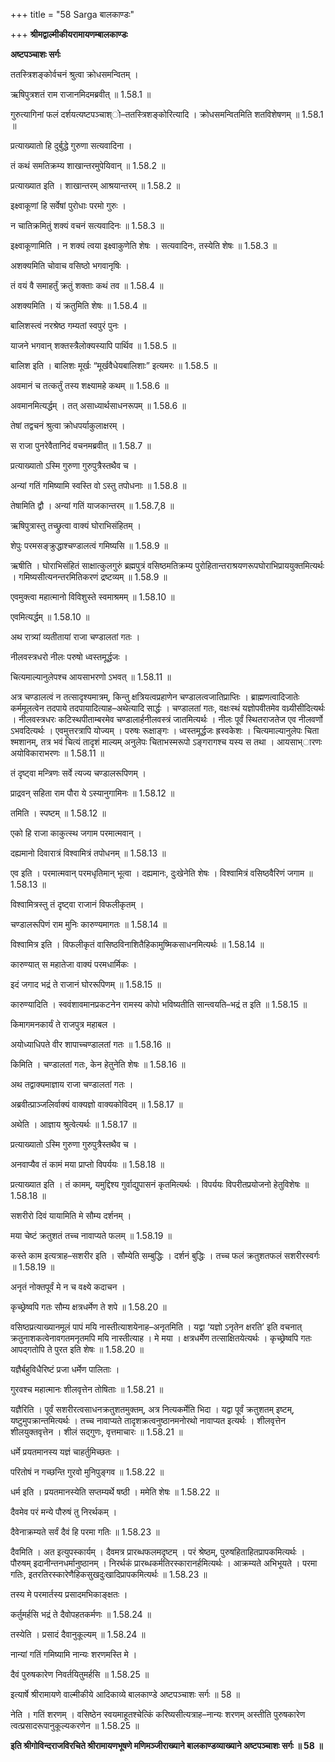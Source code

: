 +++
title = "58 Sarga बालकाण्डः"

+++
**श्रीमद्वाल्मीकीयरामायणम्बालकाण्डः**

**अष्टपञ्चाशः सर्गः**

ततस्त्रिशङ्कोर्वचनं श्रुत्वा क्रोधसमन्वितम् ।

ऋषिपुत्रशतं राम राजानमिदमब्रवीत् ॥ 1.58.1 ॥

गुरुत्यागिनां फलं दर्शयत्यष्टपञ्चाश्ो–ततस्त्रिशङ्कोरित्यादि । क्रोधसमन्वितमिति शतविशेषणम् ॥ 1.58.1 ॥

प्रत्याख्यातो हि दुर्बुद्धे गुरुणा सत्यवादिना ।

तं कथं समतिक्रम्य शाखान्तरमुपेयिवान् ॥ 1.58.2 ॥

प्रत्याख्यात इति । शाखान्तरम् आश्रयान्तरम् ॥ 1.58.2 ॥

इक्ष्वाकूणां हि सर्वेषां पुरोधाः परमो गुरुः ।

न चातिक्रमितुं शक्यं वचनं सत्यवादिनः ॥ 1.58.3 ॥

इक्ष्वाकूणामिति । न शक्यं त्वया इक्ष्वाकुणेति शेषः । सत्यवादिनः, तस्येति शेषः ॥ 1.58.3 ॥

अशक्यमिति चोवाच वसिष्ठो भगवानृषिः ।

तं वयं वै समाहर्तुं क्रतुं शक्ताः कथं तव ॥ 1.58.4 ॥

अशक्यमिति । यं क्रतुमिति शेषः ॥ 1.58.4 ॥

बालिशस्त्वं नरश्रेष्ठ गम्यतां स्वपुरं पुनः ।

याजने भगवान् शक्तस्त्रैलोक्यस्यापि पार्थिव ॥ 1.58.5 ॥

बालिश इति । बालिशः मूर्खः “मूर्खवैधेयबालिशाः” इत्यमरः ॥ 1.58.5 ॥

अवमानं च तत्कर्तुं तस्य शक्ष्यामहे कथम् ॥ 1.58.6 ॥

अवमानमित्यर्द्धम् । तत् असाध्यार्थसाधनरूपम् ॥ 1.58.6 ॥

तेषां तद्वचनं श्रुत्वा क्रोधपर्याकुलाक्षरम् ।

स राजा पुनरेवैतानिदं वचनमब्रवीत् ॥ 1.58.7 ॥

प्रत्याख्यातो ऽस्मि गुरुणा गुरुपुत्रैस्तथैव च ।

अन्यां गतिं गमिष्यामि स्वस्ति वो ऽस्तु तपोधनाः ॥ 1.58.8 ॥

तेषामिति द्वौ । अन्यां गतिं याजकान्तरम् ॥ 1.58.7,8 ॥

ऋषिपुत्रास्तु तच्छ्रुत्वा वाक्यं घोराभिसंहितम् ।

शेपुः परमसङ्क्रुद्धाश्चण्डालत्वं गमिष्यसि ॥ 1.58.9 ॥

ऋषीति । घोराभिसंहितं साक्षात्कुलगुरुं ब्रह्मपुत्रं वसिष्ठमतिक्रम्य पुरोहितान्तराश्रयणरूपघोराभिप्राययुक्तमित्यर्थः । गमिष्यसीत्यनन्तरमितिकरणं द्रष्टव्यम् ॥ 1.58.9 ॥

एवमुक्त्वा महात्मानो विविशुस्ते स्वमाश्रमम् ॥ 1.58.10 ॥

एवमित्यर्द्धम् ॥ 1.58.10 ॥

अथ रात्र्यां व्यतीतायां राजा चण्डालतां गतः ।

नीलवस्त्रधरो नीलः परुषो ध्वस्तमूर्द्धजः ।

चित्यमाल्यानुलेपश्च आयसाभरणो ऽभवत् ॥ 1.58.11 ॥

अत्र चण्डालत्वं न तत्सादृश्यमात्रम्, किन्तु क्षत्रियत्वप्रहाणेन चण्डालत्वजातिप्राप्तिः । ब्राह्मणत्वादिजातेः कर्ममूलत्वेन तदपाये तदपायादित्याह–अथेत्यादि सार्द्धः । चण्डालतां गतः, वक्षःस्थं यज्ञोपवीतमेव वध्र्यीसीदित्यर्थः । नीलवस्त्रधरः कटिस्थपीताम्बरमेव चण्डालार्हनीलवस्त्रं जातमित्यर्थः । नीलः पूर्वं स्थितराजतेज एव नीलवर्णो ऽभवदित्यर्थः । एवमुत्तरत्रापि योज्यम् । परुषः रूक्षाङ्गः । ध्वस्तमूर्द्धजः ह्रस्वकेशः । चित्यमाल्यानुलेपः चिता श्मशानम्, तत्र भवं चित्यं तादृशं माल्यम् अनुलेपः चिताभस्मरूपो ऽङ्गरागश्च यस्य स तथा । आयसाभ्ारणः अयोविकाराभरणः ॥ 1.58.11 ॥

तं दृष्ट्वा मन्त्रिणः सर्वे त्यज्य चण्डालरूपिणम् ।

प्राद्रवन् सहिता राम पौरा ये ऽस्यानुगामिनः ॥ 1.58.12 ॥

तमिति । स्पष्टम् ॥ 1.58.12 ॥

एको हि राजा काकुत्स्थ जगाम परमात्मवान् ।

दह्यमानो दिवारात्रं विश्वामित्रं तपोधनम् ॥ 1.58.13 ॥

एव इति । परमात्मवान् परमधृतिमान् भूत्वा । दह्यमानः, दुःखेनेति शेषः । विश्वामित्रं वसिष्ठवैरिणं जगाम ॥ 1.58.13 ॥

विश्वामित्रस्तु तं दृष्ट्वा राजानं विफलीकृतम् ।

चण्डालरूपिणं राम मुनिः कारुण्यमागतः ॥ 1.58.14 ॥

विश्वामित्र इति । विफलीकृतं वासिष्ठविनाशितैहिकामुष्मिकसाधनमित्यर्थः ॥ 1.58.14 ॥

कारुण्यात् स महातेजा वाक्यं परमधार्मिकः ।

इदं जगाद भद्रं ते राजानं घोररूपिणम् ॥ 1.58.15 ॥

कारुण्यादिति । स्ववंशावमानप्रकटनेन रामस्य कोपो भविष्यतीति सान्त्वयति–भद्रं त इति ॥ 1.58.15 ॥

किमागमनकार्यं ते राजपुत्र महाबल ।

अयोध्याधिपते वीर शापाच्चण्डालतां गतः ॥ 1.58.16 ॥

किमिति । चण्डालतां गतः, केन हेतुनेति शेषः ॥ 1.58.16 ॥

अथ तद्वाक्यमाज्ञाय राजा चण्डालतां गतः ।

अब्रवीत्प्राञ्जलिर्वाक्यं वाक्यज्ञो वाक्यकोविदम् ॥ 1.58.17 ॥

अथेति । आज्ञाय श्रुत्वेत्यर्थः ॥ 1.58.17 ॥

प्रत्याख्यातो ऽस्मि गुरुणा गुरुपुत्रैस्तथैव च ।

अनवाप्यैव तं कामं मया प्राप्तो विपर्ययः ॥ 1.58.18 ॥

प्रत्याख्यात इति । तं कामम्, यमुद्दिश्य गुर्वाद्युपासनं कृतमित्यर्थः । विपर्ययः विपरीतप्रयोजनो हेतुविशेषः ॥ 1.58.18 ॥

सशरीरो दिवं यायामिति मे सौम्य दर्शनम् ।

मया चेष्टं क्रतुशतं तच्च नावाप्यते फलम् ॥ 1.58.19 ॥

कस्ते काम इत्यत्राह–सशरीर इति । सौम्येति सम्बुद्धिः । दर्शनं बुद्धिः । तच्च फलं क्रतुशतफलं सशरीरस्वर्गः ॥ 1.58.19 ॥

अनृतं नोक्तपूर्वं मे न च वक्ष्ये कदाचन ।

कृच्छ्रेष्वपि गतः सौम्य क्षत्रधर्मेण ते शपे ॥ 1.58.20 ॥

वसिष्ठप्रत्याख्यानमूलं पापं मयि नास्तीत्याशयेनाह–अनृतमिति । यद्वा ‘यज्ञो ऽनृतेन क्षरति’ इति वचनात् क्रतुनाशकत्वेनावगतमनृतमपि मयि नास्तीत्याह । मे मया । क्षत्रधर्मेण तत्साक्षितयेत्यर्थः । कृच्छ्रेष्वपि गतः आपद्गतोपि ते पुरत इति शेषः ॥ 1.58.20 ॥

यज्ञैर्बहुविधैरिष्टं प्रजा धर्मेण पालिताः ।

गुरवश्च महात्मानः शीलवृत्तेन तोषिताः ॥ 1.58.21 ॥

यज्ञैरिति । पूर्वं सशरीरत्वसाधनक्रतुशतमुक्तम्, अत्र नित्यकर्मेति भिदा । यद्वा पूर्वं क्रतुशतम् इष्टम्, यष्टुमुपक्रान्तमित्यर्थः । तच्च नावाप्यते तादृशक्रत्वनुष्ठानमनोरथो नावाप्यत इत्यर्थः । शीलवृत्तेन शीलयुक्तवृत्तेन । शीलं सद्गुणः, वृत्तमाचारः ॥ 1.58.21 ॥

धर्मे प्रयतमानस्य यज्ञं चाहर्तुमिच्छतः ।

परितोषं न गच्छन्ति गुरवो मुनिपुङ्गव ॥ 1.58.22 ॥

धर्म इति । प्रयतमानस्येति सप्तम्यर्थे षष्ठी । ममेति शेषः ॥ 1.58.22 ॥

दैवमेव परं मन्ये पौरुषं तु निरर्थकम् ।

दैवेनाक्रम्यते सर्वं दैवं हि परमा गतिः ॥ 1.58.23 ॥

दैवमिति । अत इत्युपस्कार्यम् । दैवमत्र प्रारब्धफलमदृष्टम् । परं श्रेष्ठम्, पुरुषहिताहितप्रापकमित्यर्थः । पौरुषम् इदानीन्तनधर्मानुष्ठानम् । निरर्थकं प्रारब्धकर्मतिरस्कारानर्हमित्यर्थः । आक्रम्यते अभिभूयते । परमा गतिः, इतरतिरस्कारेणैहिकसुखदुःखादिप्रापकमित्यर्थः ॥ 1.58.23 ॥

तस्य मे परमार्तस्य प्रसादमभिकाङ्क्षतः ।

कर्तुमर्हसि भद्रं ते दैवोपहतकर्मणः ॥ 1.58.24 ॥

तस्येति । प्रसादं दैवानुकूल्यम् ॥ 1.58.24 ॥

नान्यां गतिं गमिष्यामि नान्यः शरणमस्ति मे ।

दैवं पुरुषकारेण निवर्तयितुमर्हसि ॥ 1.58.25 ॥

इत्यार्षे श्रीरामायणे वाल्मीकीये आदिकाव्ये बालकाण्डे अष्टपञ्चाशः सर्गः ॥ 58 ॥

नेति । गतिं शरणम् । वसिष्ठेन स्वयमाहूतश्चेत्किं करिष्यसीत्यत्राह–नान्यः शरणम् अस्तीति पुरुषकारेण त्वत्प्रसादरूपानुकूल्यकरणेन ॥ 1.58.25 ॥

**इति श्रीगोविन्दराजविरचिते श्रीरामायणभूषणे मणिमञ्जीराख्याने बालकाण्डव्याख्याने अष्टपञ्चाशः सर्गः ॥ 58 ॥**
